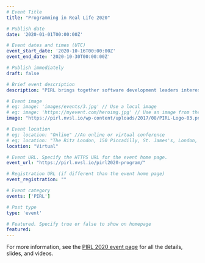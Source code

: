 ```yaml
---
# Event Title
title: "Programming in Real Life 2020"

# Publish date
date: '2020-01-01T00:00:00Z'

# Event dates and times (UTC)
event_start_date: '2020-10-16T00:00:00Z'
event_end_date: '2020-10-30T00:00:00Z'

# Publish immediately
draft: false

# Brief event description
description: "PIRL brings together software development leaders interested in learning about programming methodologies for persistent memories and sharing their experiences with others."

# Event image
# eg: image: 'images/events/3.jpg' // Use a local image
# eg: image: 'https://myevent.com/heroimg.jpg' // Use an image from the event website
image: "https://pirl.nvsl.io/wp-content/uploads/2017/08/PIRL-Logo-03.png"

# Event location
# eg; location: "Online" //An online or virtual conference
# eg; location: "The Ritz London, 150 Piccadilly, St. James's, London, W1J 9BR, UK" // A physical address
location: "Virtual"

# Event URL. Specify the HTTPS URL for the event home page.
event_url: "https://pirl.nvsl.io/pirl2020-program/"

# Registration URL (if different than the event home page)
event_registration: ""

# Event category
events: ['PIRL']

# Post type
type: 'event'

# Featured. Specify true or false to show on homepage
featured: 
---
```


For more information, see the [PIRL 2020 event page](https://pirl.nvsl.io/pirl2020-program/) for all the details, slides, and videos. 
